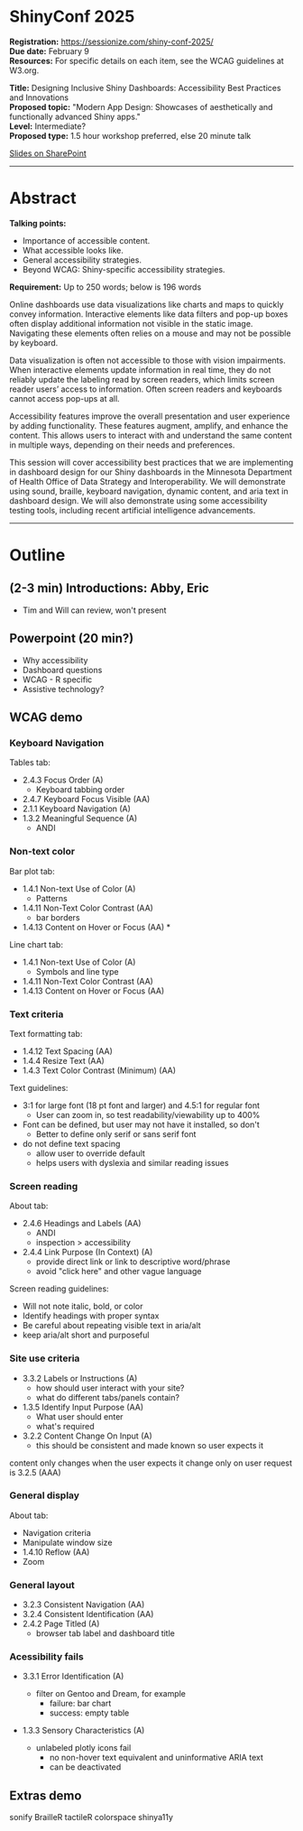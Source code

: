 # ShinyConf 2025

**Registration:** https://sessionize.com/shiny-conf-2025/   
**Due date:** February 9   
**Resources:** For specific details on each item, see the WCAG guidelines at W3.org.

**Title:** Designing Inclusive Shiny Dashboards: Accessibility Best Practices and Innovations   
**Proposed topic:** "Modern App Design: Showcases of aesthetically and functionally advanced Shiny apps."   
**Level:** Intermediate?   
**Proposed type:** 1.5 hour workshop preferred, else 20 minute talk   

[Slides on SharePoint](https://mn365.sharepoint.com/:p:/r/sites/MDH/datata/Shared%20Documents/Accessibility%20Resources/ShinyConf%202025/ShinyConf%20Presentation%202025.pptx)

---

# Abstract

**Talking points:**

* Importance of accessible content. 
* What accessible looks like. 
* General accessibility strategies.
* Beyond WCAG: Shiny-specific accessibility strategies.

**Requirement:** Up to 250 words; below is 196 words


Online dashboards use data visualizations like charts and maps to quickly convey information. Interactive elements like data filters and pop-up boxes often display additional information not visible in the static image. Navigating these elements often relies on a mouse and may not be possible by keyboard.
 
Data visualization is often not accessible to those with vision impairments. When interactive elements update information in real time, they do not reliably update the labeling read by screen readers, which limits screen reader users’ access to information. Often screen readers and keyboards cannot access pop-ups at all.
 
Accessibility features improve the overall presentation and user experience by adding functionality. These features augment, amplify, and enhance the content. This allows users to interact with and understand the same content in multiple ways, depending on their needs and preferences.
 
This session will cover accessibility best practices that we are implementing in dashboard design for our Shiny dashboards in the Minnesota Department of Health Office of Data Strategy and Interoperability. We will demonstrate using sound, braille, keyboard navigation, dynamic content, and aria text in dashboard design. We will also demonstrate using some accessibility testing tools, including recent artificial intelligence advancements.

---

# Outline

## (2-3 min) Introductions: Abby, Eric

* Tim and Will can review, won't present


## Powerpoint (20 min?)

* Why accessibility
* Dashboard questions
* WCAG - R specific
* Assistive technology?


## WCAG demo

### Keyboard Navigation

Tables tab:

* 2.4.3 Focus Order (A)
  * Keyboard tabbing order
* 2.4.7 Keyboard Focus Visible (AA)
* 2.1.1 Keyboard Navigation (A)
* 1.3.2 Meaningful Sequence (A)
  * ANDI


### Non-text color

Bar plot tab:

* 1.4.1 Non-text Use of Color (A)
    * Patterns
* 1.4.11 Non-Text Color Contrast (AA)
    * bar borders
* 1.4.13 Content on Hover or Focus (AA)
    * 

Line chart tab:

* 1.4.1 Non-text Use of Color (A)
    * Symbols and line type
* 1.4.11 Non-Text Color Contrast (AA)
* 1.4.13 Content on Hover or Focus (AA)

### Text criteria

Text formatting tab:

* 1.4.12 Text Spacing (AA)
* 1.4.4 Resize Text (AA)
* 1.4.3 Text Color Contrast (Minimum) (AA)

Text guidelines:

* 3:1 for large font (18 pt font and larger) and 4.5:1 for regular font
    * User can zoom in, so test readability/viewability up to 400%
* Font can be defined, but user may not have it installed, so don't
    * Better to define only serif or sans serif font
* do not define text spacing 
    * allow user to override default
    * helps users with dyslexia and similar reading issues



### Screen reading

About tab:

* 2.4.6 Headings and Labels (AA)
    * ANDI
    * inspection > accessibility
* 2.4.4 Link Purpose (In Context) (A)
    * provide direct link or link to descriptive word/phrase
    * avoid "click here" and other vague language

Screen reading guidelines:

* Will not note italic, bold, or color
* Identify headings with proper syntax
* Be careful about repeating visible text in aria/alt
* keep aria/alt short and purposeful



### Site use criteria

* 3.3.2 Labels or Instructions (A)
    * how should user interact with your site? 
    * what do different tabs/panels contain?
* 1.3.5 Identify Input Purpose (AA)
    * What user should enter
    * what's required
* 3.2.2 Content Change On Input (A)
    * this should be consistent and made known so user expects it

content only changes when the user expects it
change only on user request is 3.2.5 (AAA)

### General display

About tab:

* Navigation criteria
* Manipulate window size
* 1.4.10 Reflow (AA)
* Zoom


### General layout

* 3.2.3 Consistent Navigation (AA)
* 3.2.4 Consistent Identification (AA)
* 2.4.2 Page Titled (A)
    * browser tab label and dashboard title


### Acessibility fails

* 3.3.1 Error Identification (A)
    * filter on Gentoo and Dream, for example
        * failure: bar chart
        * success: empty table

* 1.3.3 Sensory Characteristics (A)
    * unlabeled plotly icons fail
        * no non-hover text equivalent and uninformative ARIA text
        * can be deactivated



## Extras demo

sonify
BrailleR
tactileR
colorspace
shinya11y


